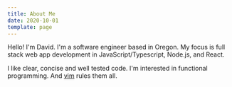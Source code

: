 ```yaml
---
title: About Me
date: 2020-10-01
template: page
---
```


Hello! I'm David. I'm a software engineer based in Oregon. My focus is full
stack web app development in JavaScript/Typescript, Node.js, and React.

I like clear, concise and well tested code. I'm interested in functional
programming. And [vim](https://www.vim.org/) rules them all.

